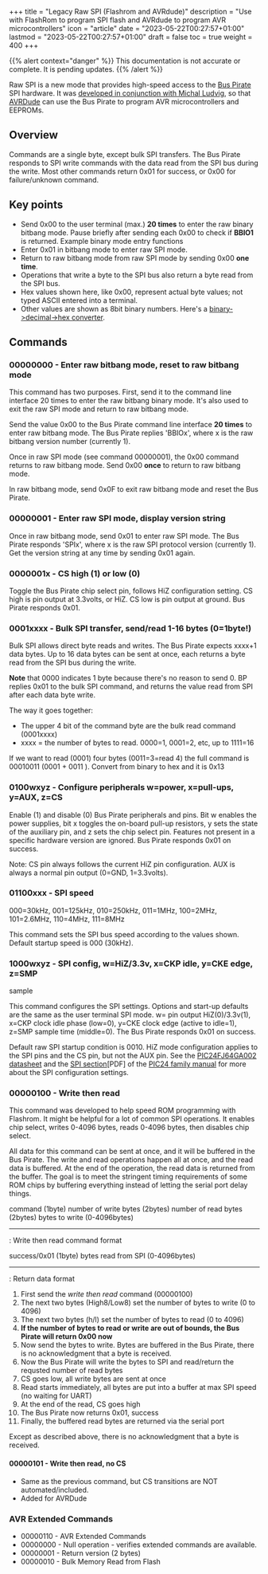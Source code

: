 +++
title = "Legacy Raw SPI (Flashrom and AVRdude)"
description = "Use with FlashRom to program SPI flash and AVRdude to program AVR microcontrollers"
icon = "article"
date = "2023-05-22T00:27:57+01:00"
lastmod = "2023-05-22T00:27:57+01:00"
draft = false
toc = true
weight = 400
+++

{{% alert context="danger" %}}
This documentation is not accurate or complete. It is pending updates.
{{% /alert %}}

Raw SPI is a new mode that provides high-speed access to the [Bus
Pirate](http://dangerousprototypes.com/bus-pirate-manual/) SPI hardware.
It was [developed in conjunction with Michal
Ludvig](http://dangerousprototypes.com/2009/10/08/avrdude-patch-program-avrs-with-the-bus-pirate/),
so that [AVRDude](http://www.nongnu.org/avrdude/) can use the Bus Pirate
to program AVR microcontrollers and EEPROMs.

## Overview

Commands are a single byte, except bulk SPI transfers. The Bus Pirate
responds to SPI write commands with the data read from the SPI bus
during the write. Most other commands return 0x01 for success, or 0x00
for failure/unknown command.

## Key points 

-   Send 0x00 to the user terminal (max.) **20 times** to enter the raw
    binary bitbang mode. Pause briefly after sending each 0x00 to check
    if **BBIO1** is returned. Example binary mode entry
    functions
-   Enter 0x01 in bitbang mode to enter raw SPI mode.
-   Return to raw bitbang mode from raw SPI mode by sending 0x00 **one
    time**.
-   Operations that write a byte to the SPI bus also return a byte read
    from the SPI bus.
-   Hex values shown here, like 0x00, represent actual byte values; not
    typed ASCII entered into a terminal.
-   Other values are shown as 8bit binary numbers. Here\'s a
    [binary-\>decimal-\>hex
    converter](http://www.mathsisfun.com/binary-decimal-hexadecimal-converter.html).

## Commands

### 00000000 - Enter raw bitbang mode, reset to raw bitbang mode

This command has two purposes. First, send it to the command line
interface 20 times to enter the raw bitbang binary mode. It\'s also used
to exit the raw SPI mode and return to raw bitbang mode.

Send the value 0x00 to the Bus Pirate command line interface **20
times** to enter raw bitbang mode. The Bus Pirate replies \'BBIOx\',
where x is the raw bitbang version number (currently 1).

Once in raw SPI mode (see command 00000001), the 0x00 command returns to
raw bitbang mode. Send 0x00 **once** to return to raw bitbang mode.

In raw bitbang mode, send 0x0F to exit raw bitbang mode and reset the
Bus Pirate.

### 00000001 - Enter raw SPI mode, display version string 

Once in raw bitbang mode, send 0x01 to enter raw SPI mode. The Bus
Pirate responds \'SPIx\', where x is the raw SPI protocol version
(currently 1). Get the version string at any time by sending 0x01 again.

### 0000001x - CS high (1) or low (0)

Toggle the Bus Pirate chip select pin, follows HiZ configuration
setting. CS high is pin output at 3.3volts, or HiZ. CS low is pin output
at ground. Bus Pirate responds 0x01.

### 0001xxxx - Bulk SPI transfer, send/read 1-16 bytes (0=1byte!)

Bulk SPI allows direct byte reads and writes. The Bus Pirate expects
xxxx+1 data bytes. Up to 16 data bytes can be sent at once, each returns
a byte read from the SPI bus during the write.

**Note** that 0000 indicates 1 byte because there\'s no reason to send
0. BP replies 0x01 to the bulk SPI command, and returns the value read
from SPI after each data byte write.

The way it goes together:

-   The upper 4 bit of the command byte are the bulk read command
    (0001xxxx)
-   xxxx = the number of bytes to read. 0000=1, 0001=2, etc, up to
    1111=16

If we want to read (0001) four bytes (0011=3=read 4) the full command is
00010011 (0001 + 0011 ). Convert from binary to hex and it is 0x13

### 0100wxyz - Configure peripherals w=power, x=pull-ups, y=AUX, z=CS

Enable (1) and disable (0) Bus Pirate peripherals and pins. Bit w
enables the power supplies, bit x toggles the on-board pull-up
resistors, y sets the state of the auxiliary pin, and z sets the chip
select pin. Features not present in a specific hardware version are
ignored. Bus Pirate responds 0x01 on success.

Note: CS pin always follows the current HiZ pin configuration. AUX is
always a normal pin output (0=GND, 1=3.3volts).

### 01100xxx - SPI speed

000=30kHz, 001=125kHz, 010=250kHz, 011=1MHz, 100=2MHz, 101=2.6MHz,
110=4MHz, 111=8MHz

This command sets the SPI bus speed according to the values shown.
Default startup speed is 000 (30kHz).

### 1000wxyz - SPI config, w=HiZ/3.3v, x=CKP idle, y=CKE edge, z=SMP
sample

This command configures the SPI settings. Options and start-up defaults
are the same as the user terminal SPI mode. w= pin output
HiZ(0)/3.3v(1), x=CKP clock idle phase (low=0), y=CKE clock edge (active
to idle=1), z=SMP sample time (middle=0). The Bus Pirate responds 0x01
on success.

Default raw SPI startup condition is 0010. HiZ mode configuration
applies to the SPI pins and the CS pin, but not the AUX pin. See the
[PIC24FJ64GA002
datasheet](http://www.microchip.com/wwwproducts/Devices.aspx?dDocName=en026374)
and the [SPI
section](http://ww1.microchip.com/downloads/en/DeviceDoc/39699b.pdf)\[PDF\]
of the [PIC24 family
manual](http://www.microchip.com/stellent/idcplg?IdcService=SS_GET_PAGE&nodeId=2575)
for more about the SPI configuration settings.

### 00000100 - Write then read

This command was developed to help speed ROM programming with Flashrom.
It might be helpful for a lot of common SPI operations. It enables chip
select, writes 0-4096 bytes, reads 0-4096 bytes, then disables chip
select.

All data for this command can be sent at once, and it will be buffered
in the Bus Pirate. The write and read operations happen all at once, and
the read data is buffered. At the end of the operation, the read data is
returned from the buffer. The goal is to meet the stringent timing
requirements of some ROM chips by buffering everything instead of
letting the serial port delay things.

  command (1byte)   number of write bytes (2bytes)   number of read bytes (2bytes)   bytes to write (0-4096bytes)
  ----------------- -------------------------------- ------------------------------- ------------------------------

  : Write then read command format

  success/0x01 (1byte)   bytes read from SPI (0-4096bytes)
  ---------------------- -----------------------------------

  : Return data format

1.  First send the *write then read* command (00000100)
2.  The next two bytes (High8/Low8) set the number of bytes to write (0
    to 4096)
3.  The next two bytes (h/l) set the number of bytes to read (0 to 4096)
4.  **If the number of bytes to read or write are out of bounds, the Bus
    Pirate will return 0x00 now**
5.  Now send the bytes to write. Bytes are buffered in the Bus Pirate,
    there is no acknowledgment that a byte is received.
6.  Now the Bus Pirate will write the bytes to SPI and read/return the
    requsted number of read bytes
7.  CS goes low, all write bytes are sent at once
8.  Read starts immediately, all bytes are put into a buffer at max SPI
    speed (no waiting for UART)
9.  At the end of the read, CS goes high
10. The Bus Pirate now returns 0x01, success
11. Finally, the buffered read bytes are returned via the serial port

Except as described above, there is no acknowledgment that a byte is
received.

#### 00000101 - Write then read, no CS

-   Same as the previous command, but CS transitions are NOT
    automated/included.
-   Added for AVRDude

### AVR Extended Commands

-   00000110 - AVR Extended Commands
-   00000000 - Null operation - verifies extended commands are available.
-   00000001 - Return version (2 bytes)
-   00000010 - Bulk Memory Read from Flash